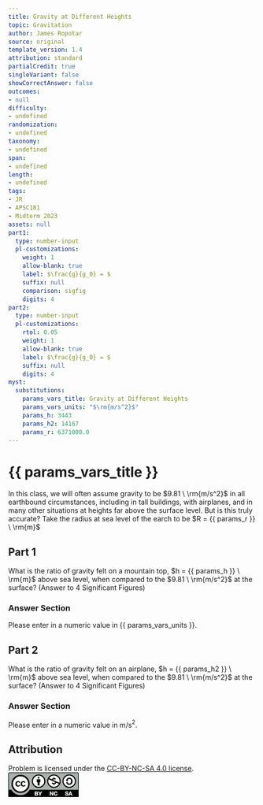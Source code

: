 ```yaml
---
title: Gravity at Different Heights
topic: Gravitation
author: James Ropotar
source: original
template_version: 1.4
attribution: standard
partialCredit: true
singleVariant: false
showCorrectAnswer: false
outcomes:
- null
difficulty:
- undefined
randomization:
- undefined
taxonomy:
- undefined
span:
- undefined
length:
- undefined
tags:
- JR
- APSC181
- Midterm 2023
assets: null
part1:
  type: number-input
  pl-customizations:
    weight: 1
    allow-blank: true
    label: $\frac{g}{g_0} = $
    suffix: null
    comparison: sigfig
    digits: 4
part2:
  type: number-input
  pl-customizations:
    rtol: 0.05
    weight: 1
    allow-blank: true
    label: $\frac{g}{g_0} = $
    suffix: null
    digits: 4
myst:
  substitutions:
    params_vars_title: Gravity at Different Heights
    params_vars_units: "$\rm{m/s^2}$"
    params_h: 3443
    params_h2: 14167
    params_r: 6371000.0
---
```

# {{ params_vars_title }}
In this class, we will often assume gravity to be $9.81 \ \rm{m/s^2}$ in all earthbound circumstances, including in tall buildings, with airplanes, and in many other situations at heights far above the surface level. But is this truly accurate? Take the radius at sea level of the earch to be $R = {{ params_r }} \ \rm{m}$

## Part 1

What is the ratio of gravity felt on a mountain top, $h = {{ params_h }} \ \rm{m}$ above sea level, when compared to the $9.81 \ \rm{m/s^2}$ at the surface? (Answer to 4 Significant Figures)

### Answer Section

Please enter in a numeric value in {{ params_vars_units }}.

## Part 2

What is the ratio of gravity felt on an airplane, $h = {{ params_h2 }} \ \rm{m}$ above sea level, when compared to the $9.81 \ \rm{m/s^2}$ at the surface? (Answer to 4 Significant Figures)

### Answer Section

Please enter in a numeric value in m/s$^2$.

## Attribution

Problem is licensed under the [CC-BY-NC-SA 4.0 license](https://creativecommons.org/licenses/by-nc-sa/4.0/).<br> ![The Creative Commons 4.0 license requiring attribution-BY, non-commercial-NC, and share-alike-SA license.](https://raw.githubusercontent.com/firasm/bits/master/by-nc-sa.png)